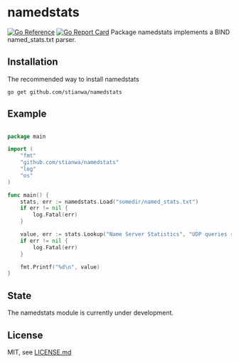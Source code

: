 # namedstats
[![Go Reference](https://pkg.go.dev/badge/github.com/stianwa/namedstats.svg)](https://pkg.go.dev/github.com/stianwa/namedstats) [![Go Report Card](https://goreportcard.com/badge/github.com/stianwa/namedstats)](https://goreportcard.com/report/github.com/stianwa/namedstats)
Package namedstats implements a BIND named_stats.txt parser.

Installation
------------

The recommended way to install namedstats

```
go get github.com/stianwa/namedstats
```

Example
-------

```go

package main

import (
	"fmt"
	"github.com/stianwa/namedstats"
	"log"
	"os"
)

func main() {
	stats, err := namedstats.Load("somedir/named_stats.txt")
	if err != nil {
		log.Fatal(err)
	}

	value, err := stats.Lookup("Name Server Statistics", "UDP queries received")
	if err != nil {
		log.Fatal(err)
	}

	fmt.Printf("%d\n", value)
}
```

State
-----
The namedstats module is currently under development.

License
-------

MIT, see [LICENSE.md](LICENSE.md)
